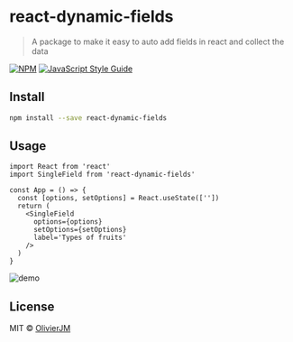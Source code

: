 # react-dynamic-fields

> A package to make it easy to auto add fields in react and collect the data

[![NPM](https://img.shields.io/npm/v/react-dynamic-fields.svg)](https://www.npmjs.com/package/react-dynamic-fields) [![JavaScript Style Guide](https://img.shields.io/badge/code_style-standard-brightgreen.svg)](https://standardjs.com)

## Install

```bash
npm install --save react-dynamic-fields
```

## Usage

```tsx
import React from 'react'
import SingleField from 'react-dynamic-fields'

const App = () => {
  const [options, setOptions] = React.useState([''])
  return (
    <SingleField
      options={options}
      setOptions={setOptions}
      label='Types of fruits'
    />
  )
}
```

![demo](example/assets/dynamic_field.git)

## License

MIT © [OlivierJM](https://github.com/OlivierJM)
